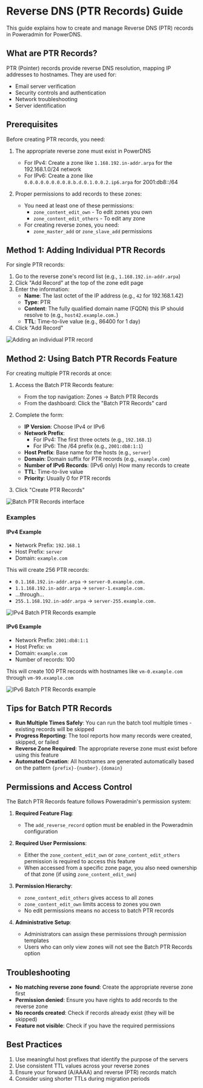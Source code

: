 # Reverse DNS (PTR Records) Guide

This guide explains how to create and manage Reverse DNS (PTR) records in Poweradmin for PowerDNS.

## What are PTR Records?

PTR (Pointer) records provide reverse DNS resolution, mapping IP addresses to hostnames. They are used for:

- Email server verification
- Security controls and authentication
- Network troubleshooting
- Server identification

## Prerequisites

Before creating PTR records, you need:

1. The appropriate reverse zone must exist in PowerDNS
   - For IPv4: Create a zone like `1.168.192.in-addr.arpa` for the 192.168.1.0/24 network
   - For IPv6: Create a zone like `0.0.0.0.0.0.0.0.8.b.d.0.1.0.0.2.ip6.arpa` for 2001:db8::/64

2. Proper permissions to add records to these zones:
   - You need at least one of these permissions:
     - `zone_content_edit_own` - To edit zones you own
     - `zone_content_edit_others` - To edit any zone
   - For creating reverse zones, you need:
     - `zone_master_add` or `zone_slave_add` permissions

## Method 1: Adding Individual PTR Records

For single PTR records:

1. Go to the reverse zone's record list (e.g., `1.168.192.in-addr.arpa`)
2. Click "Add Record" at the top of the zone edit page
3. Enter the information:
   - **Name**: The last octet of the IP address (e.g., `42` for 192.168.1.42)
   - **Type**: PTR
   - **Content**: The fully qualified domain name (FQDN) this IP should resolve to (e.g., `host42.example.com.`)
   - **TTL**: Time-to-live value (e.g., 86400 for 1 day)
4. Click "Add Record"

![Adding an individual PTR record](../../screenshots/ptr-individual-record.png)

## Method 2: Using Batch PTR Records Feature

For creating multiple PTR records at once:

1. Access the Batch PTR Records feature:
   - From the top navigation: Zones → Batch PTR Records
   - From the dashboard: Click the "Batch PTR Records" card
   
2. Complete the form:
   - **IP Version**: Choose IPv4 or IPv6
   - **Network Prefix**: 
     - For IPv4: The first three octets (e.g., `192.168.1`)
     - For IPv6: The /64 prefix (e.g., `2001:db8:1:1`)
   - **Host Prefix**: Base name for the hosts (e.g., `server`)
   - **Domain**: Domain suffix for PTR records (e.g., `example.com`)
   - **Number of IPv6 Records**: (IPv6 only) How many records to create
   - **TTL**: Time-to-live value
   - **Priority**: Usually 0 for PTR records
   
3. Click "Create PTR Records"

![Batch PTR Records interface](../../screenshots/ptr-batch-interface.png)

### Examples

#### IPv4 Example

- Network Prefix: `192.168.1`
- Host Prefix: `server`
- Domain: `example.com`

This will create 256 PTR records:
- `0.1.168.192.in-addr.arpa` → `server-0.example.com.`
- `1.1.168.192.in-addr.arpa` → `server-1.example.com.`
- ...through...
- `255.1.168.192.in-addr.arpa` → `server-255.example.com.`

![IPv4 Batch PTR Records example](../../screenshots/ptr-ipv4-example.png)

#### IPv6 Example

- Network Prefix: `2001:db8:1:1`
- Host Prefix: `vm`
- Domain: `example.com`
- Number of records: 100

This will create 100 PTR records with hostnames like `vm-0.example.com` through `vm-99.example.com`

![IPv6 Batch PTR Records example](../../screenshots/ptr-ipv6-example.png)

## Tips for Batch PTR Records

- **Run Multiple Times Safely**: You can run the batch tool multiple times - existing records will be skipped
- **Progress Reporting**: The tool reports how many records were created, skipped, or failed
- **Reverse Zone Required**: The appropriate reverse zone must exist before using this feature
- **Automated Creation**: All hostnames are generated automatically based on the pattern `{prefix}-{number}.{domain}`

## Permissions and Access Control

The Batch PTR Records feature follows Poweradmin's permission system:

1. **Required Feature Flag**:
   - The `add_reverse_record` option must be enabled in the Poweradmin configuration

2. **Required User Permissions**:
   - Either the `zone_content_edit_own` or `zone_content_edit_others` permission is required to access this feature
   - When accessed from a specific zone page, you also need ownership of that zone (if using `zone_content_edit_own`)

3. **Permission Hierarchy**:
   - `zone_content_edit_others` gives access to all zones
   - `zone_content_edit_own` limits access to zones you own
   - No edit permissions means no access to batch PTR records

4. **Administrative Setup**:
   - Administrators can assign these permissions through permission templates
   - Users who can only view zones will not see the Batch PTR Records option

## Troubleshooting

- **No matching reverse zone found**: Create the appropriate reverse zone first
- **Permission denied**: Ensure you have rights to add records to the reverse zone
- **No records created**: Check if records already exist (they will be skipped)
- **Feature not visible**: Check if you have the required permissions

## Best Practices

1. Use meaningful host prefixes that identify the purpose of the servers
2. Use consistent TTL values across your reverse zones
3. Ensure your forward (A/AAAA) and reverse (PTR) records match
4. Consider using shorter TTLs during migration periods